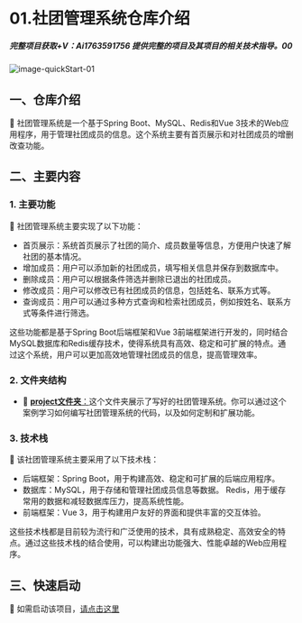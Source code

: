 # 01.社团管理系统仓库介绍 

##### 完整项目获取+V：Ai1763591756  提供完整的项目及其项目的相关技术指导。00

![image-quickStart-01](image-quickStart-01.png)



## 一、仓库介绍

📢 社团管理系统是一个基于Spring Boot、MySQL、Redis和Vue 3技术的Web应用程序，用于管理社团成员的信息。这个系统主要有首页展示和对社团成员的增删改查功能。  

## 二、主要内容  

### 1. 主要功能  

🌟 社团管理系统主要实现了以下功能：  

- 首页展示：系统首页展示了社团的简介、成员数量等信息，方便用户快速了解社团的基本情况。  
- 增加成员：用户可以添加新的社团成员，填写相关信息并保存到数据库中。  
- 删除成员：用户可以根据条件筛选并删除已退出的社团成员。  
- 修改成员：用户可以修改已有社团成员的信息，包括姓名、联系方式等。  
- 查询成员：用户可以通过多种方式查询和检索社团成员，例如按姓名、联系方式等条件进行筛选。  
  

这些功能都是基于Spring Boot后端框架和Vue 3前端框架进行开发的，同时结合MySQL数据库和Redis缓存技术，使得系统具有高效、稳定和可扩展的特点。通过这个系统，用户可以更加高效地管理社团成员的信息，提高管理效率。  

### 2. 文件夹结构
* 📂 [**project文件夹**：](./project/README.md)这个文件夹展示了写好的社团管理系统。你可以通过这个案例学习如何编写社团管理系统的代码，以及如何定制和扩展功能。
  
### 3. 技术栈  

📖 该社团管理系统主要采用了以下技术栈：  

- 后端框架：Spring Boot，用于构建高效、稳定和可扩展的后端应用程序。  
- 数据库：MySQL，用于存储和管理社团成员信息等数据。  Redis，用于缓存常用的数据和减轻数据库压力，提高系统性能。
- 前端框架：Vue 3，用于构建用户友好的界面和提供丰富的交互体验。  
  

这些技术栈都是目前较为流行和广泛使用的技术，具有成熟稳定、高效安全的特点。通过这些技术栈的结合使用，可以构建出功能强大、性能卓越的Web应用程序。                

## 三、快速启动

🚀 如需启动该项目，[请点击这里](./document/quickStart.md)
